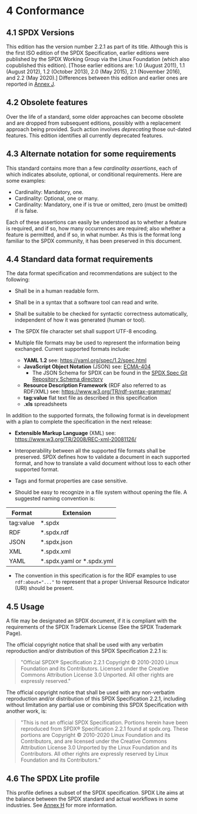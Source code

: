 # 4 Conformance

## 4.1 SPDX Versions

This edition has the version number 2.2.1 as part of its title. Although this is the first ISO edition of the SPDX Specification, earlier editions were published by the SPDX Working Group via the Linux Foundation (which also copublished this edition). [Those earlier editions are: 1.0 (August 2011), 1.1 (August 2012), 1.2 (October 2013), 2.0 (May 2015), 2.1 (November 2016), and 2.2 (May 2020).] Differences between this edition and earlier ones are reported in [Annex J](diffs-from-previous-editions.md).

## 4.2 Obsolete features

Over the life of a standard, some older approaches can become obsolete and are dropped from subsequent editions, possibly with a replacement approach being provided. Such action involves *deprecating* those out-dated features. This edition identifies all currently deprecated features.

## 4.3 Alternate notation for some requirements

This standard contains more than a few *cardinality assertions*, each of which indicates absolute, optional, or conditional requirements. Here are some examples:

* Cardinality: Mandatory, one.
* Cardinality: Optional, one or many.
* Cardinality: Mandatory, one if <condition> is true or <feature> omitted, zero (must be omitted) if <condition> is false.

Each of these assertions can easily be understood as to whether a feature is required, and if so, how many occurrences are required; also whether a feature is permitted, and if so, in what number. As this is the format long familiar to the SPDX community, it has been preserved in this document.

## 4.4 Standard data format requirements

The data format specification and recommendations are subject to the following:

* Shall be in a human readable form.

* Shall be in a syntax that a software tool can read and write.

* Shall be suitable to be checked for syntactic correctness automatically, independent of how it was generated (human or tool).

* The SPDX file character set shall support UTF-8 encoding.

* Multiple file formats may be used to represent the information being exchanged. Current supported formats include:
  * **YAML 1.2** see: <https://yaml.org/spec/1.2/spec.html>
  * **JavaScript Object Notation** (JSON) see: [ECMA-404](https://www.ecma-international.org/publications/files/ECMA-ST/ECMA-404.pdf)
    * The JSON Schema for SPDX can be found in the [SPDX Spec Git Repository Schema directory](https://github.com/spdx/spdx-spec/blob/master/schemas/spdx-schema.json)
  * **Resource Description Framework** (RDF also referred to as RDF/XML) see: <https://www.w3.org/TR/rdf-syntax-grammar/>
  * **tag:value** flat text file as described in this specification
  * **.xls** spreadsheets

In addition to the supported formats, the following format is in development with a plan to complete the specification in the next release:

* **Extensible Markup Language** (XML) see: https://www.w3.org/TR/2008/REC-xml-20081126/

* Interoperability between all the supported file formats shall be preserved. SPDX defines how to validate a document in each supported format, and how to translate a valid document without loss to each other supported format.

* Tags and format properties are case sensitive.

* Should be easy to recognize in a file system without opening the file. A suggested naming convention is:

| Format      | Extension   |
| ----------- | ----------- |
| tag:value   | \*.spdx      |
| RDF         | \*.spdx.rdf  |
| JSON        | \*.spdx.json |
| XML         | \*.spdx.xml  |
| YAML        | \*.spdx.yaml or \*.spdx.yml |

* The convention in this specification is for the RDF examples to use `rdf:about="..."` to represent that a proper Universal Resource Indicator (URI) should be present.

## 4.5 Usage

A file may be designated an SPDX document, if it is compliant with the requirements of the SPDX Trademark License (See the SPDX Trademark Page).

The official copyright notice that shall be used with any verbatim reproduction and/or distribution of this SPDX Specification 2.2.1 is:

> "Official SPDX® Specification 2.2.1 Copyright © 2010-2020 Linux Foundation and its Contributors. Licensed under the Creative Commons Attribution License 3.0 Unported. All other rights are expressly reserved."

The official copyright notice that shall be used with any non-verbatim reproduction and/or distribution of this SPDX Specification 2.2.1, including without limitation any partial use or combining this SPDX Specification with another work, is:

> "This is not an official SPDX Specification. Portions herein have been reproduced from SPDX® Specification 2.2.1 found at spdx.org. These portions are Copyright © 2010-2020 Linux Foundation and its Contributors, and are licensed under the Creative Commons Attribution License 3.0 Unported by the Linux Foundation and its Contributors. All other rights are expressly reserved by Linux Foundation and its Contributors."

## 4.6 The SPDX Lite profile

This profile defines a subset of the SPDX specification. SPDX Lite aims at the balance between the SPDX standard and actual workflows in some industries. See [Annex H](appendix-VIII-SPDX-Lite.md) for more information.
